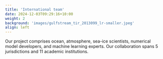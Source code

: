 ```yaml
---
title: 'International team'
date: 2024-12-03T09:29:16+10:00
weight: 2
background: 'images/gulfstream_tir_2013099_lr-smaller.jpeg'
align: left
---
```


Our project comprises ocean, atmosphere, sea-ice scientists, numerical model developers, and machine learning experts. Our collaboration spans 5 jurisdictions and 11 academic institutions.
